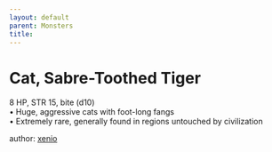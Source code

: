 ```yaml
---
layout: default
parent: Monsters 
title: 
--- 
```

# Cat, Sabre-Toothed Tiger
8 HP, STR 15, bite (d10)  
• Huge, aggressive cats with foot-long fangs  
• Extremely rare, generally found in regions untouched by civilization  





author: [xenio](https://xenioinabottle.blogspot.com/2021/02/classic-monsters-for-cairnito-part-1.html) 


